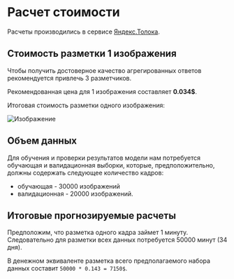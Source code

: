 # **Расчет стоимости**
Расчеты производились в сервисе [Яндекс.Толока](https://toloka.ai/ru/).

## Стоимость разметки 1 изображения

Чтобы получить достоверное качество агрегированных ответов рекомендуется привлечь 3 разметчиков. 

Рекомендованная цена для 1 изображения составляет  **0.034$**.

Итоговая стоимость разметки одного изображения:

![Изображение](cost_image.png)

## Объем данных
Для обучения и проверки результатов модели нам потребуется обучающая и валидационная выборки, которые, предположительно, должны содержать следующее количество кадров:
- обучающая - 30000 изображений
- валидационная - 20000 изображений.

## Итоговые прогнозируемые расчеты
Предположим, что разметка одного кадра займет 1 минуту. Следовательно для разметки всех данных потребуется 50000 минут (34 дня).

В денежном эквиваленте разметка всего предполагаемого набора данных составит `50000 * 0.143 = 7150$`.
